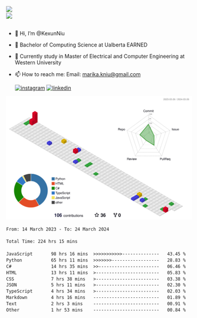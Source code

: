 <a href="https://github.com/anuraghazra/github-readme-stats">
  <img align="center" src="https://github-readme-stats.vercel.app/api?username=KexunNiu&show_icons=true" />
</a>
</br>
<a href="https://github.com/anuraghazra/github-readme-stats">
  <img align="center" src="https://github-readme-stats.vercel.app/api/top-langs/?username=KexunNiu" />
</a>

</br>
</br>

- 👋 Hi, I’m @KexunNiu
- 👀 Bachelor of Computing Science at Ualberta EARNED
- 🌱 Currently study in Master of Electrical and Computer Engineering at Western University
- 📫 How to reach me: Email: marika.kniu@gmail.com
  
  [![instagram](https://github.com/shikhar1020jais1/Git-Social/blob/master/Icons/Instagram1.png (Instagram))][1] [![linkedin](https://github.com/shikhar1020jais1/Git-Social/blob/master/Icons/LinkedIn1.png (LinkedIn))][2]

<!-- To Link your profile to the media buttons -->

[1]: https://www.instagram.com/barryn719_
[2]: https://www.linkedin.com/in/kexun-niu



![](./profile-3d-contrib/profile-gitblock.svg)

<!--START_SECTION:waka-->

```txt
From: 14 March 2023 - To: 24 March 2024

Total Time: 224 hrs 15 mins

JavaScript       98 hrs 16 mins  >>>>>>>>>>>--------------   43.45 %
Python           65 hrs 11 mins  >>>>>>>------------------   28.83 %
C#               14 hrs 35 mins  >>-----------------------   06.46 %
HTML             13 hrs 11 mins  >------------------------   05.83 %
CSS              7 hrs 38 mins   >------------------------   03.38 %
JSON             5 hrs 11 mins   >------------------------   02.30 %
TypeScript       4 hrs 34 mins   >------------------------   02.03 %
Markdown         4 hrs 16 mins   -------------------------   01.89 %
Text             2 hrs 3 mins    -------------------------   00.91 %
Other            1 hr 53 mins    -------------------------   00.84 %
```

<!--END_SECTION:waka-->

